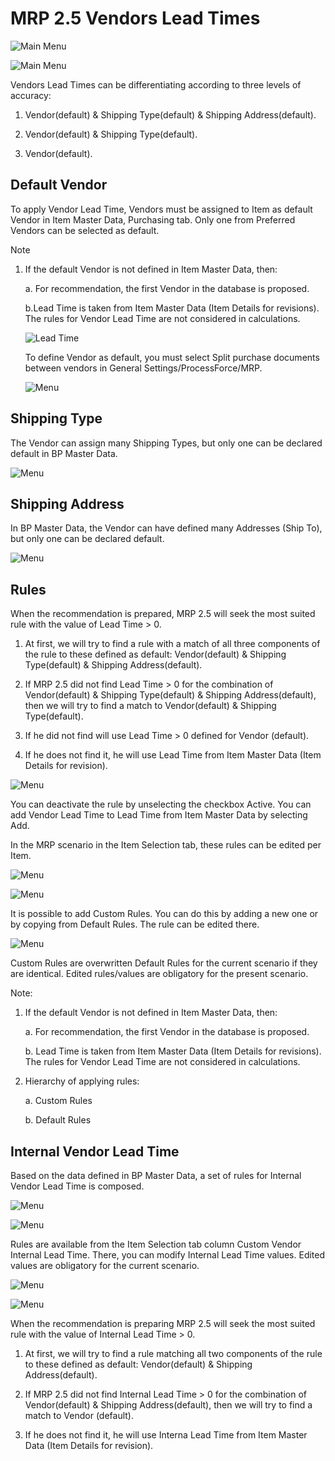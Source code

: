 # MRP 2.5 Vendors Lead Times

![Main Menu](./media/lead-times/mrp-main-menu.png)

![Main Menu](./media/lead-times/mrp-main-menu-2.png)

Vendors Lead Times can be differentiating according to three levels of accuracy:

1. Vendor(default) & Shipping Type(default) & Shipping Address(default).

2. Vendor(default) & Shipping Type(default).

3. Vendor(default).

## Default Vendor

To apply Vendor Lead Time, Vendors must be assigned to Item as default Vendor in Item Master Data, Purchasing tab. Only one from Preferred Vendors can be selected as default.

Note

1. If the default Vendor is not defined in Item Master Data, then:

    a. For recommendation, the first Vendor in the database is proposed.

    b.Lead Time is taken from Item Master Data (Item Details for revisions). The rules for Vendor Lead Time are not considered in calculations.

    ![Lead Time](./media/lead-times/mrp-main-menu-3.png)

    To define Vendor as default, you must select Split purchase documents between vendors in General Settings/ProcessForce/MRP.

    ![Menu](./media/lead-times/mrp-main-menu-4.png)

## Shipping Type

The Vendor can assign many Shipping Types, but only one can be declared default in BP Master Data.

![Menu](./media/lead-times/mrp-main-menu-5.png)

## Shipping Address

In BP Master Data, the Vendor can have defined many Addresses (Ship To), but only one can be declared default.  

![Menu](./media/lead-times/mrp-main-menu-6.png)

## Rules

When the recommendation is prepared, MRP 2.5 will seek the most suited rule with the value of Lead Time > 0.

1. At first, we will try to find a rule with a match of all three components of the rule to these defined as default: Vendor(default) & Shipping Type(default) & Shipping Address(default).

2. If MRP 2.5 did not find Lead Time > 0 for the combination of Vendor(default) & Shipping Type(default) & Shipping Address(default), then we will try to find a match to Vendor(default) & Shipping Type(default).

3. If he did not find will use Lead Time > 0 defined for Vendor (default).

4. If he does not find it, he will use Lead Time from Item Master Data (Item Details for revision).

![Menu](./media/lead-times/mrp-main-menu-7.png)

You can deactivate the rule by unselecting the checkbox Active. You can add Vendor Lead Time to Lead Time from Item Master Data by selecting Add.

In the MRP scenario in the Item Selection tab, these rules can be edited per Item.

![Menu](./media/lead-times/mrp-main-menu-8.png)

![Menu](./media/lead-times/mrp-main-menu-9.png)

It is possible to add Custom Rules. You can do this by adding a new one or by copying from Default Rules. The rule can be edited there.

![Menu](./media/lead-times/mrp-main-menu-10.png)

Custom Rules are overwritten Default Rules for the current scenario if they are identical. Edited rules/values are obligatory for the present scenario.

Note:

1. If the default Vendor is not defined in Item Master Data, then:

    a.    For recommendation, the first Vendor in the database is proposed.

    b.    Lead Time is taken from Item Master Data (Item Details for revisions). The rules for Vendor Lead Time are not considered in calculations.

2. Hierarchy of applying rules:

    a.    Custom Rules
     
    b.    Default Rules

## Internal Vendor Lead Time

Based on the data defined in BP Master Data, a set of rules for Internal Vendor Lead Time is composed.

![Menu](./media/lead-times/mrp-main-menu-11.png)

![Menu](./media/lead-times/mrp-main-menu-12.png)

Rules are available from the Item Selection tab column Custom Vendor Internal Lead Time. There, you can modify Internal Lead Time values. Edited values are obligatory for the current scenario.

![Menu](./media/lead-times/mrp-main-menu-13.png)

![Menu](./media/lead-times/mrp-main-menu-14.png)

When the recommendation is preparing MRP 2.5 will seek the most suited rule with the value of Internal Lead Time > 0.

1. At first, we will try to find a rule matching all two components of the rule to these defined as default: Vendor(default) & Shipping Address(default).

2. If MRP 2.5 did not find Internal Lead Time > 0 for the combination of Vendor(default) & Shipping Address(default), then we will try to find a match to Vendor (default).

3. If he does not find it, he will use Interna Lead Time from Item Master Data (Item Details for revision).
